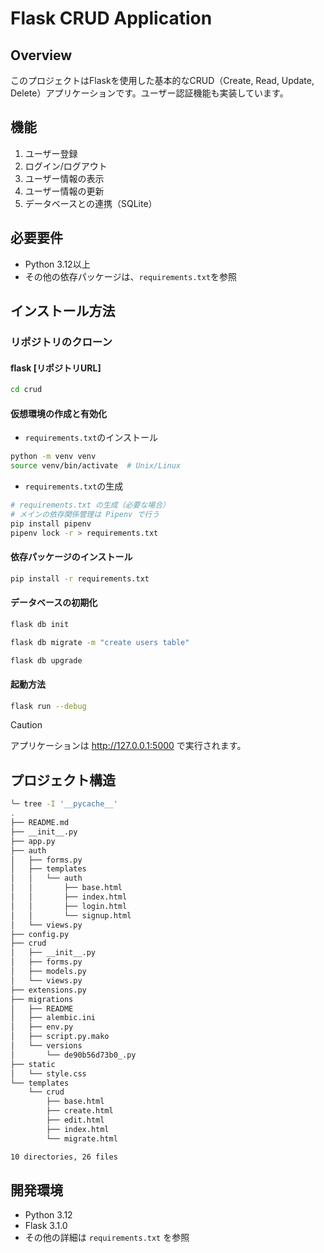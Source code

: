 # Flask CRUD Application
## Overview
このプロジェクトはFlaskを使用した基本的なCRUD（Create, Read, Update, Delete）アプリケーションです。ユーザー認証機能も実装しています。

## 機能
1. ユーザー登録
2. ログイン/ログアウト
3. ユーザー情報の表示
4. ユーザー情報の更新
5. データベースとの連携（SQLite）

## 必要要件
- Python 3.12以上
- その他の依存パッケージは、`requirements.txt`を参照

## インストール方法
### リポジトリのクローン
#### flask [リポジトリURL]
```bash
cd crud
```

#### 仮想環境の作成と有効化
- `requirements.txt`のインストール
```bash
python -m venv venv
source venv/bin/activate  # Unix/Linux
```

- `requirements.txt`の生成
```bash
# requirements.txt の生成（必要な場合）
# メインの依存関係管理は Pipenv で行う
pip install pipenv
pipenv lock -r > requirements.txt
```

#### 依存パッケージのインストール
```bash
pip install -r requirements.txt
```

#### データベースの初期化
```bash
flask db init
```

```bash
flask db migrate -m "create users table"
```

```bash
flask db upgrade
```

#### 起動方法
```bash
flask run --debug
```

> [!CAUTION]
> アプリケーションは http://127.0.0.1:5000 で実行されます。

## プロジェクト構造
```bash
╰─ tree -I '__pycache__'                                                                       ─╯
.
├── README.md
├── __init__.py
├── app.py
├── auth
│   ├── forms.py
│   ├── templates
│   │   └── auth
│   │       ├── base.html
│   │       ├── index.html
│   │       ├── login.html
│   │       └── signup.html
│   └── views.py
├── config.py
├── crud
│   ├── __init__.py
│   ├── forms.py
│   ├── models.py
│   └── views.py
├── extensions.py
├── migrations
│   ├── README
│   ├── alembic.ini
│   ├── env.py
│   ├── script.py.mako
│   └── versions
│       └── de90b56d73b0_.py
├── static
│   └── style.css
└── templates
    └── crud
        ├── base.html
        ├── create.html
        ├── edit.html
        ├── index.html
        └── migrate.html

10 directories, 26 files
```
## 開発環境
- Python 3.12
- Flask 3.1.0
- その他の詳細は `requirements.txt` を参照
